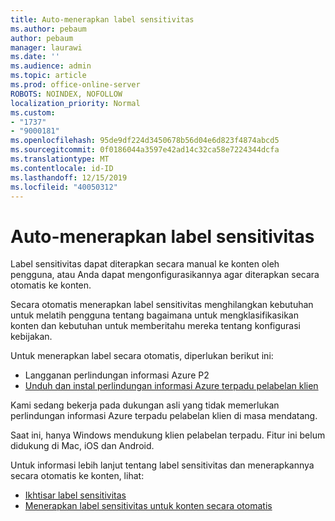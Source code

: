 ```yaml
---
title: Auto-menerapkan label sensitivitas
ms.author: pebaum
author: pebaum
manager: laurawi
ms.date: ''
ms.audience: admin
ms.topic: article
ms.prod: office-online-server
ROBOTS: NOINDEX, NOFOLLOW
localization_priority: Normal
ms.custom:
- "1737"
- "9000181"
ms.openlocfilehash: 95de9df224d3450678b56d04e6d823f4874abcd5
ms.sourcegitcommit: 0f0186044a3597e42ad14c32ca58e7224344dcfa
ms.translationtype: MT
ms.contentlocale: id-ID
ms.lasthandoff: 12/15/2019
ms.locfileid: "40050312"
---
```

# <a name="auto-apply-sensitivity-labels"></a>Auto-menerapkan label sensitivitas

Label sensitivitas dapat diterapkan secara manual ke konten oleh pengguna, atau Anda dapat mengonfigurasikannya agar diterapkan secara otomatis ke konten.

Secara otomatis menerapkan label sensitivitas menghilangkan kebutuhan untuk melatih pengguna tentang bagaimana untuk mengklasifikasikan konten dan kebutuhan untuk memberitahu mereka tentang konfigurasi kebijakan.

Untuk menerapkan label secara otomatis, diperlukan berikut ini:

- Langganan perlindungan informasi Azure P2
- [Unduh dan instal perlindungan informasi Azure terpadu pelabelan klien](https://docs.microsoft.com/azure/information-protection/rms-client/install-unifiedlabelingclient-app)

Kami sedang bekerja pada dukungan asli yang tidak memerlukan perlindungan informasi Azure terpadu pelabelan klien di masa mendatang.

Saat ini, hanya Windows mendukung klien pelabelan terpadu.  Fitur ini belum didukung di Mac, iOS dan Android.

Untuk informasi lebih lanjut tentang label sensitivitas dan menerapkannya secara otomatis ke konten, lihat:

- [Ikhtisar label sensitivitas](https://docs.microsoft.com/office365/securitycompliance/sensitivity-labels)
- [Menerapkan label sensitivitas untuk konten secara otomatis](https://docs.microsoft.com/office365/securitycompliance/apply_sensitivity_label_automatically)